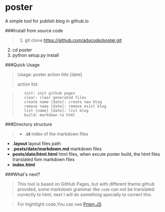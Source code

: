 # poster
A simple tool for publish blog in github.io

###Install from source code

>1. git clone https://github.com/aducode/poster.git
2. cd poster
3. python setup.py install

###Quick Usage

>Usage:
>        poster action title [date]
>
>action list:

>        init: init github pages
>        clear: clear generated files
>        create name [date]: create new blog
>        remove name [date]: remove exist blog
>        list [name] [date]: list blog
>        build: markdown to html

###Directory structure

>* **.id** index of the markdown files
* **.layout**  layout files path
* **.posts/date/markdown.md**  markdown files
* **posts/date/html.html**  html files, when excute poster build, the html files translated fom markdown files
* **index.html**

###What's next?

>This tool is based on GitHub Pages, but with different theme github provided, some markdown grammar like ```code``` can not be translated correctly to html, next I will do something specially to correct this.

>For hightlight code,You can see [Prism.JS](http://prismjs.com/)
